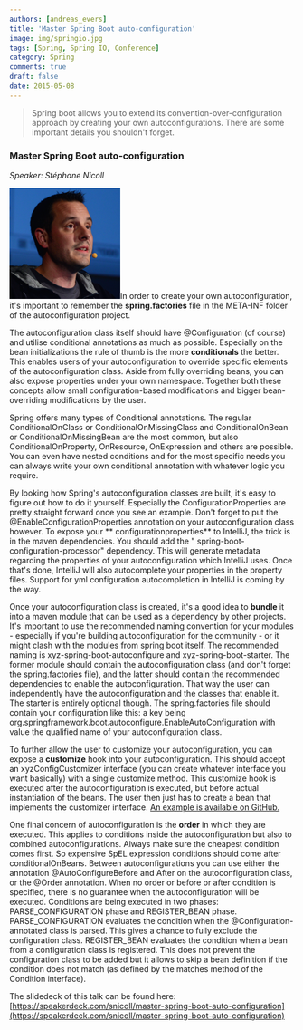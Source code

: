 ```yaml
---
authors: [andreas_evers] 
title: 'Master Spring Boot auto-configuration' 
image: img/springio.jpg
tags: [Spring, Spring IO, Conference]
category: Spring 
comments: true 
draft: false 
date: 2015-05-08
---
```


> Spring boot allows you to extend its convention-over-configuration approach by creating your own autoconfigurations. There are some important details you shouldn't forget.

### Master Spring Boot auto-configuration

*Speaker: Stéphane Nicoll*

<span class="image left small"><img class="p-image" alt="Stéphane Nicoll" src="img/stephane-nicoll.png"></span>In order to
create your own autoconfiguration, it's important to remember the **spring.factories** file in the META-INF folder of
the autoconfiguration project.

The autoconfiguration class itself should have @Configuration (of course) and utilise conditional annotations as much as
possible. Especially on the bean initializations the rule of thumb is the more **conditionals** the better. This enables
users of your autoconfiguration to override specific elements of the autoconfiguration class. Aside from fully
overriding beans, you can also expose properties under your own namespace. Together both these concepts allow small
configuration-based modifications and bigger bean-overriding modifications by the user.

Spring offers many types of Conditional annotations. The regular ConditionalOnClass or ConditionalOnMissingClass and
ConditionalOnBean or ConditionalOnMissingBean are the most common, but also ConditionalOnProperty, OnResource,
OnExpression and others are possible. You can even have nested conditions and for the most specific needs you can always
write your own conditional annotation with whatever logic you require.

By looking how Spring's autoconfiguration classes are built, it's easy to figure out how to do it yourself. Especially
the ConfigurationProperties are pretty straight forward once you see an example. Don't forget to put the
@EnableConfigurationProperties annotation on your autoconfiguration class however. To expose your **
configurationproperties** to IntelliJ, the trick is in the maven dependencies. You should add the "
spring-boot-configuration-processor" dependency. This will generate metadata regarding the properties of your
autoconfiguration which IntelliJ uses. Once that's done, IntelliJ will also autocomplete your properties in the property
files. Support for yml configuration autocompletion in IntelliJ is coming by the way.

Once your autoconfiguration class is created, it's a good idea to **bundle** it into a maven module that can be used as
a dependency by other projects. It's important to use the recommended naming convention for your modules - especially if
you're building autoconfiguration for the community - or it might clash with the modules from spring boot itself. The
recommended naming is xyz-spring-boot-autoconfigure and xyz-spring-boot-starter. The former module should contain the
autoconfiguration class (and don't forget the spring.factories file), and the latter should contain the recommended
dependencies to enable the autoconfiguration. That way the user can independently have the autoconfiguration and the
classes that enable it. The starter is entirely optional though. The spring.factories file should contain your
configuration like this: a key being org.springframework.boot.autoconfigure.EnableAutoConfiguration with value the
qualified name of your autoconfiguration class.

To further allow the user to customize your autoconfiguration, you can expose a **customize** hook into your
autoconfiguration. This should accept an xyzConfigCustomizer interface (you can create whatever interface you want
basically) with a single customize method. This customize hook is executed after the autoconfiguration is executed, but
before actual instantiation of the beans. The user then just has to create a bean that implements the customizer
interface. [An example is available on GitHub.](https://github.com/snicoll-demos/spring-boot-master-auto-configuration/blob/master/hornetq-spring-boot-autoconfigure/src/main/java/hornetq/autoconfigure/HornetQAutoConfiguration.java)

One final concern of autoconfiguration is the **order** in which they are executed. This applies to conditions inside
the autoconfiguration but also to combined autoconfigurations. Always make sure the cheapest condition comes first. So
expensive SpEL expression conditions should come after conditionalOnBeans. Between autoconfigurations you can use either
the annotation @AutoConfigureBefore and After on the autoconfiguration class, or the @Order annotation. When no order or
before or after condition is specified, there is no guarantee when the autoconfiguration will be executed. Conditions
are being executed in two phases: PARSE_CONFIGURATION phase and REGISTER_BEAN phase. PARSE_CONFIGURATION evaluates the
condition when the @Configuration-annotated class is parsed. This gives a chance to fully exclude the configuration
class. REGISTER_BEAN evaluates the condition when a bean from a configuration class is registered. This does not prevent
the configuration class to be added but it allows to skip a bean definition if the condition does not match (as defined
by the matches method of the Condition interface).

The slidedeck of this talk can be found
here: [https://speakerdeck.com/snicoll/master-spring-boot-auto-configuration](https://speakerdeck.com/snicoll/master-spring-boot-auto-configuration)
